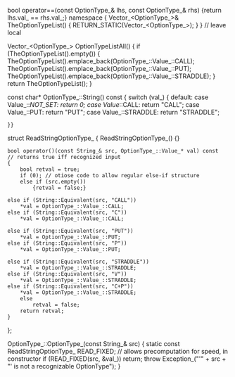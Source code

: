 bool operator==(const OptionType_& lhs, const OptionType_& rhs) {return lhs.val_ == rhs.val_;}
namespace
{
    Vector_<OptionType_>& TheOptionTypeList()
    {
        RETURN_STATIC(Vector_<OptionType_>);
    }
}    // leave local


Vector_<OptionType_> OptionTypeListAll()
{
   if (TheOptionTypeList().empty())
   {
     TheOptionTypeList().emplace_back(OptionType_::Value_::CALL);
     TheOptionTypeList().emplace_back(OptionType_::Value_::PUT);
     TheOptionTypeList().emplace_back(OptionType_::Value_::STRADDLE);
   }
   return TheOptionTypeList();
}


const char* OptionType_::String() const
{
    switch (val_)
    {
    default:
	case Value_::_NOT_SET:
        return 0;
		case Value_::CALL:
		return "CALL";
	case Value_::PUT:
		return "PUT";
	case Value_::STRADDLE:
		return "STRADDLE";
		
    }}
struct ReadStringOptionType_
{
	ReadStringOptionType_() {}

    bool operator()(const String_& src, OptionType_::Value_* val) const    // returns true iff recognized input
    {
        bool retval = true;
		if (0);	// otiose code to allow regular else-if structure
		else if (src.empty())
			{retval = false;}
		
	else if (String::Equivalent(src, "CALL"))
		*val = OptionType_::Value_::CALL;
	else if (String::Equivalent(src, "C"))
		*val = OptionType_::Value_::CALL;

	else if (String::Equivalent(src, "PUT"))
		*val = OptionType_::Value_::PUT;
	else if (String::Equivalent(src, "P"))
		*val = OptionType_::Value_::PUT;

	else if (String::Equivalent(src, "STRADDLE"))
		*val = OptionType_::Value_::STRADDLE;
	else if (String::Equivalent(src, "V"))
		*val = OptionType_::Value_::STRADDLE;
	else if (String::Equivalent(src, "C+P"))
		*val = OptionType_::Value_::STRADDLE;
        else
            retval = false;
        return retval;
    }
};

OptionType_::OptionType_(const String_& src)
{
    static const ReadStringOptionType_ READ_FIXED;    // allows precomputation for speed, in constructor
    if (READ_FIXED(src, &val_))
        return;
   throw Exception_("'" + src + "' is not a recognizable OptionType"); 
}
